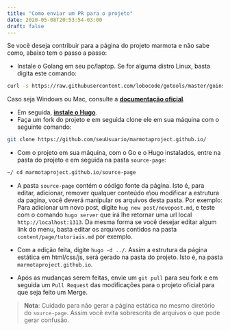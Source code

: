 ```yaml
---
title: "Como enviar um PR para o projeto"
date: 2020-05-08T20:53:54-03:00
draft: false
---
```


Se você deseja contribuir para a página do projeto marmota e não sabe como, abaixo tem o passo a passo:

* Instale o Golang em seu pc/laptop. 
Se for alguma distro Linux, basta digita este comando:
```bash
curl -s https://raw.githubusercontent.com/lobocode/gotools/master/goinstall/goinstall.sh | bash
```
Caso seja Windows ou Mac, consulte a **[documentação oficial](https://golang.org/dl/)**.
* Em seguida, **[instale o Hugo](https://gohugo.io/getting-started/installing/)**.
* Faça um fork do projeto e em seguida clone ele em sua máquina com o seguinte comando:
```bash
git clone https://github.com/seuUsuario/marmotaproject.github.io/
```

* Com o projeto em sua máquina, com o Go e o Hugo instalados, entre na pasta do projeto e em seguida na pasta `source-page`:
```bash
~/ cd marmotaproject.github.io/source-page
```

* A pasta `source-page` contém o código fonte da página. Isto é, para editar, adicionar, remover qualquer conteúdo e\ou modificar a estrutura da pagina, você deverá manipular os arquivos desta pasta. Por exemplo:
    Para adicionar um novo post, digite `hug new post/novopost.md`, e teste com o comando `hugo server` que irá lhe retornar uma url local `http://localhost:1313`. Da mesma forma se você desejar editar algum link do menu, basta editar os arquivos contidos na pasta `content/page/tutoriais.md` por exemplo. 

* Com a edição feita, digite `hugo -d ../`. Assim a estrutura da página estática em html/css/js, será gerado na pasta do projeto. Isto é, na pasta `marmotaproject.github.io`.
* Após as mudanças serem feitas, envie um `git pull` para seu fork e em seguida um `Pull Request` das modificações para o projeto oficial para que seja feito um Merge.

> **Nota**: Cuidado para não gerar a página estática no mesmo diretório do `source-page`. Assim você evita sobrescrita de arquivos o que pode gerar confusão.
